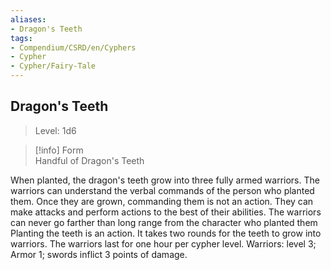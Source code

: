 ```yaml
---
aliases:
- Dragon's Teeth
tags:
- Compendium/CSRD/en/Cyphers
- Cypher
- Cypher/Fairy-Tale
---
```


  
## Dragon's Teeth  
>Level: 1d6  
  
>[!info] Form  
>Handful of Dragon's Teeth
  
When planted, the dragon's teeth grow into three fully armed warriors. The warriors can understand the verbal commands of the person who planted them. Once they are grown, commanding them is not an action. They can make attacks and perform actions to the best of their abilities. The warriors can never go farther than long range from the character who planted them Planting the teeth is an action. It takes two rounds for the teeth to grow into warriors. The warriors last for one hour per cypher level. Warriors: level 3; Armor 1; swords inflict 3 points of damage.